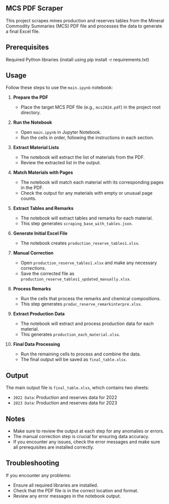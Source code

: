 ## MCS PDF Scraper

This project scrapes mines production and reserves tables from the Mineral Commodity Summaries (MCS) PDF file and processes the data to generate a final Excel file.

## Prerequisites

Required Python libraries (install using pip install -r requirements.txt)

## Usage

Follow these steps to use the `main.ipynb` notebook:

1. **Prepare the PDF**
   - Place the target MCS PDF file (e.g., `mcs2024.pdf`) in the project root directory.

2. **Run the Notebook**
   - Open `main.ipynb` in Jupyter Notebook.
   - Run the cells in order, following the instructions in each section.

3. **Extract Material Lists**
   - The notebook will extract the list of materials from the PDF.
   - Review the extracted list in the output.

4. **Match Materials with Pages**
   - The notebook will match each material with its corresponding pages in the PDF.
   - Check the output for any materials with empty or unusual page counts.

5. **Extract Tables and Remarks**
   - The notebook will extract tables and remarks for each material.
   - This step generates `scraping_base_with_tables.json`.

6. **Generate Initial Excel File**
   - The notebook creates `production_reserve_tables1.xlsx`.

7. **Manual Correction**
   - Open `production_reserve_tables1.xlsx` and make any necessary corrections.
   - Save the corrected file as `production_reserve_tables1_updated_manually.xlsx`.

8. **Process Remarks**
   - Run the cells that process the remarks and chemical compositions.
   - This step generates `produc_reserve_remarkinterpre.xlsx`.

9. **Extract Production Data**
   - The notebook will extract and process production data for each material.
   - This generates `production_each_material.xlsx`.

10. **Final Data Processing**
    - Run the remaining cells to process and combine the data.
    - The final output will be saved as `final_table.xlsx`.

## Output

The main output file is `final_table.xlsx`, which contains two sheets:
- `2022 Data`: Production and reserves data for 2022
- `2023 Data`: Production and reserves data for 2023

## Notes

- Make sure to review the output at each step for any anomalies or errors.
- The manual correction step is crucial for ensuring data accuracy.
- If you encounter any issues, check the error messages and make sure all prerequisites are installed correctly.

## Troubleshooting

If you encounter any problems:
- Ensure all required libraries are installed.
- Check that the PDF file is in the correct location and format.
- Review any error messages in the notebook output.
